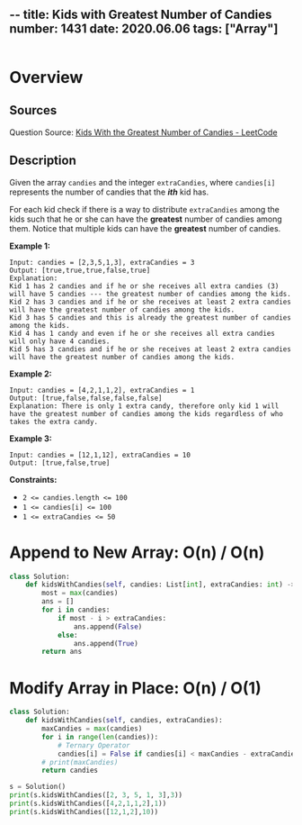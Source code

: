 --
title: Kids with Greatest Number of Candies
number: 1431
date: 2020.06.06
tags: ["Array"]
---

```toc
```

# Overview
## Sources
Question Source: [Kids With the Greatest Number of Candies - LeetCode](https://leetcode.com/problems/kids-with-the-greatest-number-of-candies/)

## Description
Given the array `candies` and the integer `extraCandies`, where `candies[i]` represents the number of candies that the ***ith*** kid has.

For each kid check if there is a way to distribute `extraCandies` among the kids such that he or she can have the **greatest** number of candies among them. Notice that multiple kids can have the **greatest** number of candies.

**Example 1:**

```text
Input: candies = [2,3,5,1,3], extraCandies = 3
Output: [true,true,true,false,true] 
Explanation: 
Kid 1 has 2 candies and if he or she receives all extra candies (3) will have 5 candies --- the greatest number of candies among the kids. 
Kid 2 has 3 candies and if he or she receives at least 2 extra candies will have the greatest number of candies among the kids. 
Kid 3 has 5 candies and this is already the greatest number of candies among the kids. 
Kid 4 has 1 candy and even if he or she receives all extra candies will only have 4 candies. 
Kid 5 has 3 candies and if he or she receives at least 2 extra candies will have the greatest number of candies among the kids.
```

**Example 2:**

```text
Input: candies = [4,2,1,1,2], extraCandies = 1
Output: [true,false,false,false,false] 
Explanation: There is only 1 extra candy, therefore only kid 1 will have the greatest number of candies among the kids regardless of who takes the extra candy.
```

**Example 3:**

```text
Input: candies = [12,1,12], extraCandies = 10
Output: [true,false,true]
```

**Constraints:**

* `2 <= candies.length <= 100`
* `1 <= candies[i] <= 100`
* `1 <= extraCandies <= 50`

# Append to New Array: O(n) / O(n)
```python
class Solution:
    def kidsWithCandies(self, candies: List[int], extraCandies: int) -> List[bool]:
        most = max(candies)
        ans = []
        for i in candies:
            if most - i > extraCandies:
                ans.append(False)
            else:
                ans.append(True)
        return ans
```

# Modify Array in Place: O(n) / O(1)
```py
class Solution:
    def kidsWithCandies(self, candies, extraCandies):
        maxCandies = max(candies)
        for i in range(len(candies)):
            # Ternary Operator
            candies[i] = False if candies[i] < maxCandies - extraCandies else True
        # print(maxCandies)
        return candies

s = Solution()
print(s.kidsWithCandies([2, 3, 5, 1, 3],3))
print(s.kidsWithCandies([4,2,1,1,2],1))
print(s.kidsWithCandies([12,1,2],10))
```